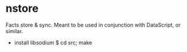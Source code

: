 # nstore

Facts store & sync. Meant to be used in conjunction with DataScript, or similar.

- install libsodium
$ cd src; make

